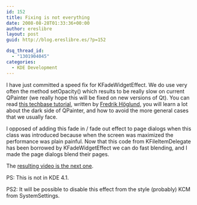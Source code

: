 ```yaml
---
id: 152
title: Fixing is not everything
date: 2008-08-28T01:33:36+00:00
author: ereslibre
layout: post
guid: http://blog.ereslibre.es/?p=152

dsq_thread_id:
  - "1301904045"
categories:
  - KDE Development
---
```

I have just committed a speed fix for KFadeWidgetEffect. We do use very often the method setOpacity() which results to be really slow on current QPainter (we really hope this will be fixed on new versions of Qt). You can read <a href="http://techbase.kde.org/Development/Tutorials/Graphics/Performance" target="_blank">this techbase tutorial</a>, written by <a href="http://fredrikh.blogspot.com/" target="_blank">Fredrik Höglund</a>, you will learn a lot about the dark side of QPainter, and how to avoid the more general cases that we usually face.

I opposed of adding this fade in / fade out effect to page dialogs when this class was introduced because when the screen was maximized the performance was plain painful. Now that this code from KFileItemDelegate has been borrowed by KFadeWidgetEffect we can do fast blending, and I made the page dialogs blend their pages.

The <a href="http://media.ereslibre.es/2008/08/paged-blending.ogg" target="_blank">resulting video is the next one</a>.

PS: This is not in KDE 4.1.

PS2: It will be possible to disable this effect from the style (probably) KCM from SystemSettings.